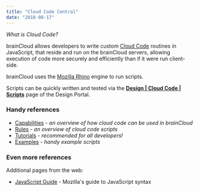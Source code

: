 ```yaml
---
title: "Cloud Code Central"
date: "2018-08-17"
---
```


_What is Cloud Code?_

brainCloud allows developers to write custom [Cloud Code](/api/cc) routines in JavaScript, that reside and run on the brainCloud servers, allowing execution of code more securely and efficiently than if it were run client-side.

brainCloud uses the [Mozilla Rhino](https://developer.mozilla.org/en-US/docs/Mozilla/Projects/Rhino) engine to run scripts.

Scripts can be quickly written and tested via the [**Design | Cloud Code | Scripts**](https://portal.braincloudservers.com/admin/dashboard#/development/serverscripts-edit) page of the Design Portal.

### Handy references

- [Capabilities](/learn/key-concepts/cloud-code/) - _an overview of how cloud code can be used in brainCloud_
- [Rules](/learn/cloud-code-central/cloud-code-tutorials/cloud-code-tutorial-background/) - _an overview of cloud code scripts_
- [Tutorials](/learn/sdk-tutorials/cloud-code-tutorials/) - _recommended for all developers!_
- [Examples](/learn/cloud-code-central/handy-cloud-code-scripts/) - _handy example scripts_

### Even more references

Additional pages from the web:

- [JavaScript Guide](https://developer.mozilla.org/en-US/docs/Web/JavaScript/Guide) - Mozilla's guide to JavaScript syntax

<DocCardList />